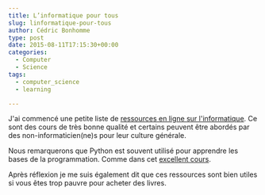 ```yaml
---
title: L’informatique pour tous
slug: linformatique-pour-tous
author: Cédric Bonhomme
type: post
date: 2015-08-11T17:15:30+00:00
categories:
  - Computer
  - Science
tags:
  - computer_science
  - learning

---
```

J'ai commencé une petite liste de [ressources en ligne sur l'informatique][1].
Ce sont des cours de très bonne qualité et certains peuvent être abordés par des non-informaticien(ne)s pour leur culture générale.

Nous remarquerons que Python est souvent utilisé pour apprendre les bases de la
programmation. Comme dans cet [excellent cours][2].

Après réflexion je me suis également dit que ces ressources sont bien utiles si vous
êtes trop pauvre pour acheter des livres.

 [1]: https://wiki.cedricbonhomme.org/cs_lang
 [2]: http://www.cs.hmc.edu/csforall
